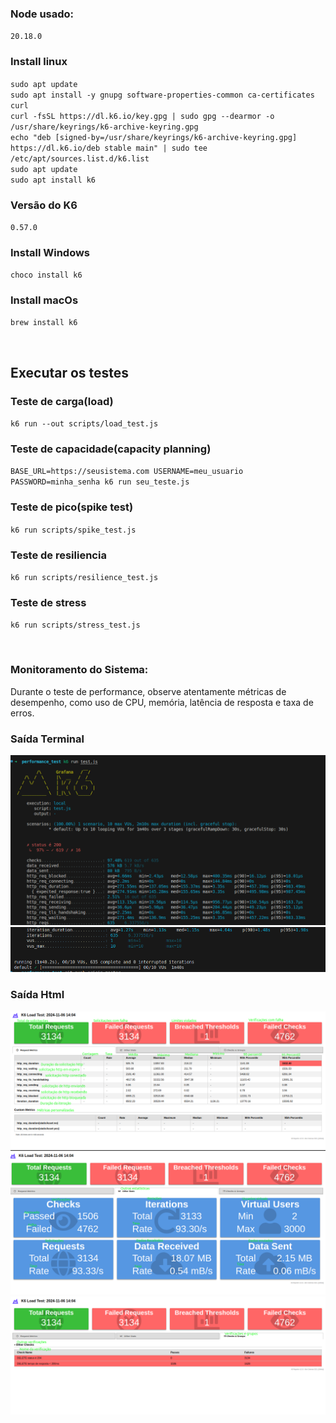 ### Node usado: 
`20.18.0`


### Install linux
`sudo apt update`
<br>
`sudo apt install -y gnupg software-properties-common ca-certificates curl`
<br>
`curl -fsSL https://dl.k6.io/key.gpg | sudo gpg --dearmor -o /usr/share/keyrings/k6-archive-keyring.gpg`
<br>
`echo "deb [signed-by=/usr/share/keyrings/k6-archive-keyring.gpg] https://dl.k6.io/deb stable main" | sudo tee /etc/apt/sources.list.d/k6.list`
<br>
`sudo apt update`
<br>
`sudo apt install k6`


###  Versão do K6
`0.57.0`

### Install Windows
`choco install k6`


### Install macOs
`brew install k6`


<br>

## Executar os testes

### Teste de carga(load)
`k6 run --out scripts/load_test.js`

### Teste de capacidade(capacity planning)
`BASE_URL=https://seusistema.com USERNAME=meu_usuario PASSWORD=minha_senha k6 run seu_teste.js`

### Teste de pico(spike test)
`k6 run scripts/spike_test.js`

### Teste de resiliencia
`k6 run scripts/resilience_test.js`

### Teste de stress
`k6 run scripts/stress_test.js`

<br>

### Monitoramento do Sistema:
 Durante o teste de performance, observe atentamente métricas de desempenho, como uso de CPU, memória, latência de resposta e taxa de erros.


### Saída Terminal
![Log do Terminal](.github/image.png)
![Log do Terminal](.github/image2.png)

### Saída Html   
![Log do html](.github/k6_1.png)
![Log do html](.github/k6_2.png)
![Log do html](.github/k6_3.png)
